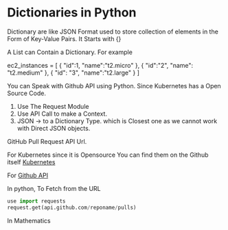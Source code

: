 # Dictionaries in Python

Dictionary are like JSON Format used to store collection of elements in the Form of Key-Value Pairs.
It Starts with {}

A List can Contain a Dictionary.
For example

ec2_instances = [
    {
        "id":1,
        "name":"t2.micro"
    },
    {
        "id":"2",
        "name": "t2.medium"
    },
    {
        "id": "3",
        "name":"t2.large"
    }
]



You can Speak with Github API using Python. Since Kubernetes has a Open Source Code.
1. Use The Request Module
2. Use API Call to make a Context.
3. JSON -> to a Dictionary Type. which is Closest one as we cannot work with Direct JSON objects.

GitHub Pull Request API Url.

For Kubernetes since it is Opensource You can find them on the Github itself
 [Kubernetes](https://github.com/kubernetes/kubernetes)

 For [Github API]()

 In python,
 To Fetch from the URL 
 
 ```python
 use import requests
 request.get(api.github.com/reponame/pulls)
 ```

 In Mathematics 